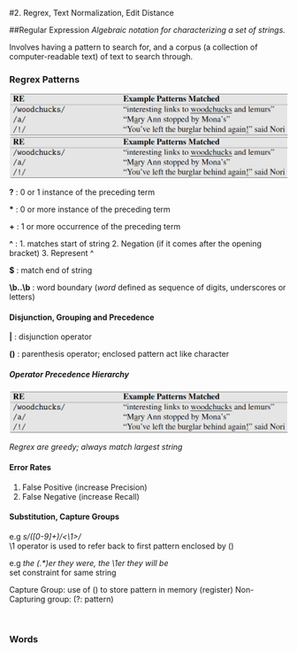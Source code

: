 
#2. Regrex, Text Normalization, Edit Distance


##Regular Expression
_Algebraic notation for characterizing a set of strings._

Involves having a pattern to search for, and a corpus (a collection of computer-readable text) of text to search through.

### Regrex Patterns

![alt text](/img/Regrex1.png "Regrex 1")
![alt text](/img/Regrex1.png "Regrex 1")



**?** : 0 or 1 instance of the preceding term

**\*** : 0 or more instance of the preceding term

**+** : 1 or more occurrence of the preceding term

**^** : 1. matches start of string
2. Negation (if it comes after the opening bracket)
3. Represent ^

**$** : match end of string

**\b..\b** : word boundary (*word* defined as sequence of digits, underscores or letters)

#### Disjunction, Grouping and Precedence

**|** : disjunction operator

**()** : parenthesis operator; enclosed pattern act like character

##### Operator Precedence Hierarchy
![alt text](/img/Regrex1.png "Regrex 1")

_Regrex are greedy; always match largest string_

#### Error Rates
1. False Positive (increase Precision)
2. False Negative (increase Recall)


#### Substitution, Capture Groups
e.g _s/([0-9]+)/<\1>/_<br>
\1 operator is used to refer back to first pattern enclosed by ()

e.g _the (.*)er they were, the \1er they will be_ <br>
set constraint for same string

Capture Group: use of () to store pattern in memory (register)
Non-Capturing group: (?: pattern)

<br>

### Words
